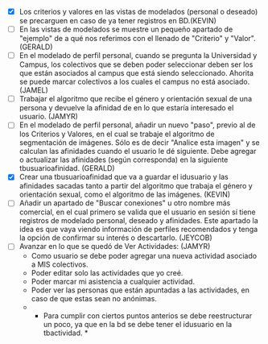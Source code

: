 - [x] Los criterios y valores en las vistas de modelados (personal o deseado) se precarguen en caso de ya tener registros en BD.(KEVIN)
- [ ] En las vistas de modelados se muestre un pequeño apartado de "ejemplo" de a qué nos referimos con el llenado de "Criterio" y "Valor".(GERALD)
- [ ] En el modelado de perfil personal, cuando se pregunta la Universidad y Campus, los colectivos que se deben poder seleccionar deben ser los que están asociados al campus que está siendo seleccionado. Ahorita se puede marcar colectivos a los cuales el campus no está asociado. (JAMEL)
- [ ] Trabajar el algoritmo que recibe el género y orientación sexual de una persona y devuelve la afinidad de en lo que estaría interesado el usuario. (JAMYR)
- [ ] En el modelado de perfil personal, añadir un nuevo "paso", previo al de los Criterios y Valores, en el cual se trabaje el algoritmo de segmentación de imágenes. Sólo es de decir "Analice esta imagen" y se calculan las afinidades cuando el usuario le dé siguiente. Debe agregar o actualizar las afinidades (según corresponda) en la siguiente tbusuarioafinidad. (GERALD)
- [x] Crear una tbusuarioafinidad que va a guardar el idusuario y las afinidades sacadas tanto a partir del algoritmo que trabaja el género y orientación sexual, como el algoritmo de las imágenes. (KEVIN)
- [ ] Añadir un apartado de "Buscar conexiones" u otro nombre más comercial, en el cual primero se valida que el usuario en sesión sí tiene registros de modelado personal, deseado y afinidades. Este apartado la idea es que vaya viendo información de perfiles recomendados y tenga la opción de confirmar su interés o descartarlo. (JEYCOB)
- [ ] Avanzar en lo que se quedó de Ver Actividades: (JAMYR)
    - Como usuario se debe poder agregar una nueva actividad asociado a MIS colectivos. 
    - Poder editar solo las actividades que yo creé.
    - Poder marcar mi asistencia a cualquier actividad.
    - Poder ver las personas que están apuntadas a las actividades, en caso de que estas sean no anónimas.
    - * Para cumplir con ciertos puntos anterios se debe reestructurar un poco, ya que en la bd se debe tener el idusuario en la tbactividad. *
